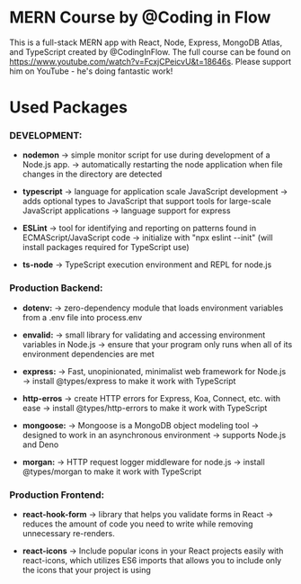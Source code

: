 # MERN Course by @Coding in Flow
This is a full-stack MERN app with React, Node, Express, MongoDB Atlas, and TypeScript created by @CodingInFlow.
The full course can be found on https://www.youtube.com/watch?v=FcxjCPeicvU&t=18646s. Please support him on YouTube - he's doing fantastic work!


Used Packages
==

### DEVELOPMENT:
* **nodemon**
    &rarr; simple monitor script for use during development of a Node.js app.
    &rarr; automatically restarting the node application when file changes in the directory are detected

* **typescript**
    &rarr; language for application scale JavaScript development
    &rarr; adds optional types to JavaScript that support tools for large-scale JavaScript 		applications
    &rarr; language support for express

* **ESLint**
    &rarr; tool for identifying and reporting on patterns found in ECMAScript/JavaScript code
    &rarr; initialize with "npx eslint --init" (will install packages required for TypeScript use)

* **ts-node**
    &rarr; TypeScript execution environment and REPL for node.js


### Production Backend:
* **dotenv:** 
	&rarr; zero-dependency module that loads environment variables from a .env file into 	process.env

* **envalid:**
    &rarr; small library for validating and accessing environment variables in Node.js
    &rarr; ensure that your program only runs when all of its environment dependencies are met

* **express:**
    &rarr; Fast, unopinionated, minimalist web framework for Node.js
    &rarr; install @types/express to make it work with TypeScript

* **http-erros**
    &rarr; create HTTP errors for Express, Koa, Connect, etc. with ease
    &rarr; install @types/http-errors to make it work with TypeScript

* **mongoose:** 
    &rarr; Mongoose is a MongoDB object modeling tool 
    &rarr; designed to work in an asynchronous environment
    &rarr; supports Node.js and Deno

* **morgan:**
    &rarr; HTTP request logger middleware for node.js
    &rarr; install @types/morgan to make it work with TypeScript


### Production Frontend:
* **react-hook-form**
    &rarr; library that helps you validate forms in React
    &rarr; reduces the amount of code you need to write while removing unnecessary re-renders.

* **react-icons**
    &rarr; Include popular icons in your React projects easily with react-icons, which utilizes ES6 imports that allows you to include only the icons that your project is using
